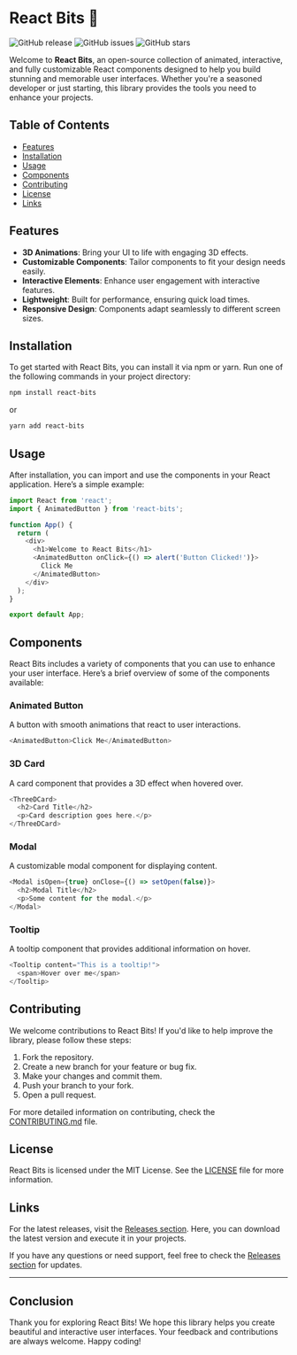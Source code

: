 # React Bits 🌟

![GitHub release](https://img.shields.io/github/release/akotosipablo/react-bits.svg)
![GitHub issues](https://img.shields.io/github/issues/akotosipablo/react-bits.svg)
![GitHub stars](https://img.shields.io/github/stars/akotosipablo/react-bits.svg)

Welcome to **React Bits**, an open-source collection of animated, interactive, and fully customizable React components designed to help you build stunning and memorable user interfaces. Whether you're a seasoned developer or just starting, this library provides the tools you need to enhance your projects.

## Table of Contents

- [Features](#features)
- [Installation](#installation)
- [Usage](#usage)
- [Components](#components)
- [Contributing](#contributing)
- [License](#license)
- [Links](#links)

## Features

- **3D Animations**: Bring your UI to life with engaging 3D effects.
- **Customizable Components**: Tailor components to fit your design needs easily.
- **Interactive Elements**: Enhance user engagement with interactive features.
- **Lightweight**: Built for performance, ensuring quick load times.
- **Responsive Design**: Components adapt seamlessly to different screen sizes.

## Installation

To get started with React Bits, you can install it via npm or yarn. Run one of the following commands in your project directory:

```bash
npm install react-bits
```

or

```bash
yarn add react-bits
```

## Usage

After installation, you can import and use the components in your React application. Here’s a simple example:

```javascript
import React from 'react';
import { AnimatedButton } from 'react-bits';

function App() {
  return (
    <div>
      <h1>Welcome to React Bits</h1>
      <AnimatedButton onClick={() => alert('Button Clicked!')}>
        Click Me
      </AnimatedButton>
    </div>
  );
}

export default App;
```

## Components

React Bits includes a variety of components that you can use to enhance your user interface. Here’s a brief overview of some of the components available:

### Animated Button

A button with smooth animations that react to user interactions.

```javascript
<AnimatedButton>Click Me</AnimatedButton>
```

### 3D Card

A card component that provides a 3D effect when hovered over.

```javascript
<ThreeDCard>
  <h2>Card Title</h2>
  <p>Card description goes here.</p>
</ThreeDCard>
```

### Modal

A customizable modal component for displaying content.

```javascript
<Modal isOpen={true} onClose={() => setOpen(false)}>
  <h2>Modal Title</h2>
  <p>Some content for the modal.</p>
</Modal>
```

### Tooltip

A tooltip component that provides additional information on hover.

```javascript
<Tooltip content="This is a tooltip!">
  <span>Hover over me</span>
</Tooltip>
```

## Contributing

We welcome contributions to React Bits! If you'd like to help improve the library, please follow these steps:

1. Fork the repository.
2. Create a new branch for your feature or bug fix.
3. Make your changes and commit them.
4. Push your branch to your fork.
5. Open a pull request.

For more detailed information on contributing, check the [CONTRIBUTING.md](CONTRIBUTING.md) file.

## License

React Bits is licensed under the MIT License. See the [LICENSE](LICENSE) file for more information.

## Links

For the latest releases, visit the [Releases section](https://github.com/akotosipablo/react-bits/releases). Here, you can download the latest version and execute it in your projects.

If you have any questions or need support, feel free to check the [Releases section](https://github.com/akotosipablo/react-bits/releases) for updates.

---

## Conclusion

Thank you for exploring React Bits! We hope this library helps you create beautiful and interactive user interfaces. Your feedback and contributions are always welcome. Happy coding!